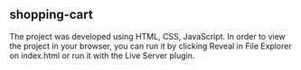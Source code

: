## shopping-cart
The project was developed using HTML, CSS, JavaScript.
In order to view the project in your browser, you can run it by clicking Reveal in File Explorer on index.html or run it with the Live Server plugin.
